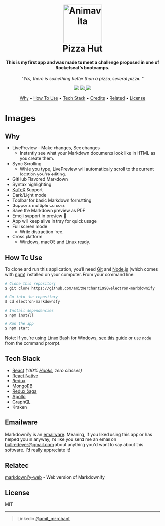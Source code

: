 <h1 align="center">
  <br>
  <img src="https://i.imgur.com/DrABlj7.png" alt="Animavita" height="125" width="125">
  <br>
  <b>Pizza Hut</b>
  <br>
</h1>

<h4 align="center">
This is my first app and was made to meet a challenge proposed in one of Rocketseat's bootcamps.</h4>

<p align="center"><i >"Yes, there is something better than a pizza, several pizza.
"</i> </p>

<p align="center">
  <a href="https://gitter.im/amitmerchant1990/electron-markdownify"><img src="https://badges.gitter.im/amitmerchant1990/electron-markdownify.svg"></a>
  <a href="https://saythanks.io/to/amitmerchant1990">
      <img src="https://img.shields.io/badge/SayThanks.io-%E2%98%BC-1EAEDB.svg">
  </a>
  <a href="https://www.paypal.me/AmitMerchant">
    <img src="https://img.shields.io/badge/$-donate-ff69b4.svg?maxAge=2592000&amp;style=flat">
  </a>
</p>

<p align="center">
  <a href="#why">Why</a> •
  <a href="#how-to-use">How To Use</a> •
  <a href="#tech-stack">Tech Stack</a> •
  <a href="#credits">Credits</a> •
  <a href="#related">Related</a> •
  <a href="#license">License</a>
</p>

<h1 align="left">
  <b>Images</b>
</h1>

## Why

-   LivePreview - Make changes, See changes
    -   Instantly see what your Markdown documents look like in HTML as you create them.
-   Sync Scrolling
    -   While you type, LivePreview will automatically scroll to the current location you're editing.
-   GitHub Flavored Markdown
-   Syntax highlighting
-   [KaTeX](https://khan.github.io/KaTeX/) Support
-   Dark/Light mode
-   Toolbar for basic Markdown formatting
-   Supports multiple cursors
-   Save the Markdown preview as PDF
-   Emoji support in preview :tada:
-   App will keep alive in tray for quick usage
-   Full screen mode
    -   Write distraction free.
-   Cross platform
    -   Windows, macOS and Linux ready.

## How To Use

To clone and run this application, you'll need [Git](https://git-scm.com) and [Node.js](https://nodejs.org/en/download/) (which comes with [npm](http://npmjs.com)) installed on your computer. From your command line:

```bash
# Clone this repository
$ git clone https://github.com/amitmerchant1990/electron-markdownify

# Go into the repository
$ cd electron-markdownify

# Install dependencies
$ npm install

# Run the app
$ npm start
```

Note: If you're using Linux Bash for Windows, [see this guide](https://www.howtogeek.com/261575/how-to-run-graphical-linux-desktop-applications-from-windows-10s-bash-shell/) or use `node` from the command prompt.

## Tech Stack

-   [React](https://github.com/facebook/react) _(100% [Hooks](https://reactjs.org/docs/hooks-intro.html), zero classes)_
-   [React Native](https://github.com/facebook/react-native)
-   [Redux](https://github.com/reduxjs/react-redux)
-   [MongoDB](https://www.mongodb.com/)
-   [Redux Saga](https://github.com/redux-saga/redux-saga/)
-   [Apollo](https://apollographql.com)
-   [GraphQL](https://github.com/facebook/graphql)
-   [Kraken](https://github.com/wendelfreitas/kraken)

## Emailware

Markdownify is an [emailware](https://en.wiktionary.org/wiki/emailware). Meaning, if you liked using this app or has helped you in anyway, I'd like you send me an email on <bullredeyes@gmail.com> about anything you'd want to say about this software. I'd really appreciate it!

## Related

[markdownify-web](https://github.com/amitmerchant1990/markdownify-web) - Web version of Markdownify

## License

MIT

---

> Linkedin [@amit_merchant](https://twitter.com/amit_merchant)
